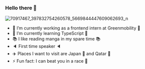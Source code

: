 ### Hello there 👋

![70917467_397832754260578_5669844447609062693_n](https://user-images.githubusercontent.com/43350898/90644653-43641d00-e235-11ea-8ca5-4c66125a9073.jpg)


- 🚙 I’m currently working as a frontend intern at Greenmobility 🚙
- 🌱 I’m currently learning TypeScript 🌱
- 📚 I like reading manga in my spare time 📚
-  :speaker:  First time speaker :speaker:
- ✈️ Places I want to visit are Japan :mount_fuji: and Qatar :camel:
- ⚡ Fun fact: I can beat you in a race :runner:

